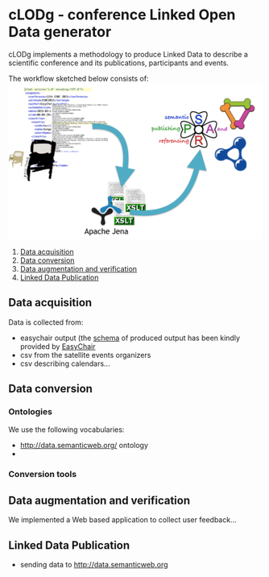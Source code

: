 # cLODg - conference Linked Open Data generator

cLODg implements a methodology to produce Linked Data to describe a scientific conference and its publications, participants and events.

The workflow sketched below consists of:
![workflow](./resources/workflow.png)

1. [Data acquisition](#data-acquisition)
2. [Data conversion](#data-conversion)
3. [Data augmentation and verification](#data-augmentation-and-verification)
4. [Linked Data Publication](#linked-data-publication)



## Data acquisition
Data is collected from:
- easychair output (the [schema](./resources/conference_dump.xml) of produced output has been kindly provided by [EasyChair](https://www.easychair.org)
- csv from the satellite events organizers
- csv describing calendars...

## Data conversion


### Ontologies

We use the following vocabularies:
- http://data.semanticweb.org/ ontology
- 

### Conversion tools


## Data augmentation and verification

We implemented a Web based application to collect user feedback...

## Linked Data Publication

- sending data to http://data.semanticweb.org
